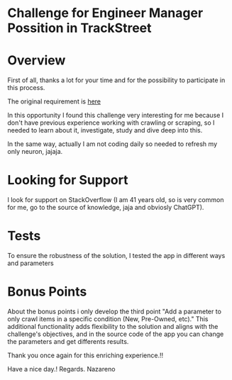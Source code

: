 # Challenge for Engineer Manager Possition in TrackStreet

# Overview 
First of all, thanks a lot for your time and for the possibility to participate in this process.

The original requirement is [here](https://docs.google.com/document/d/11EcjCjwwhf24XdWk6CGSIpEeBc68UEA0gLi4-hqWw0M/edit)

In this opportunity I found this challenge very interesting for me because I don't have previous experience working with crawling or scraping, so I needed to learn about it, investigate, study and dive deep into this.

In the same way, actually I am not coding daily so needed to refresh my only neuron, jajaja.

# Looking for Support
I look for support on StackOverflow (I am 41 years old, so is very common for me, go to the source of knowledge, jaja and obviosly ChatGPT).

# Tests
To ensure the robustness of the solution, I tested the app in different ways and parameters

# Bonus Points
About the bonus points i only develop the third point "Add a parameter to only crawl items in a specific condition (New, Pre-Owned, etc)."
This additional functionality adds flexibility to the solution and aligns with the challenge's objectives, and in the source code of the app you can change the parameters and get differents results.

Thank you once again for this enriching experience.!!

Have a nice day.!
Regards.
Nazareno



